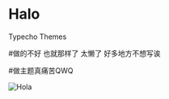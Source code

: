 # Halo
Typecho Themes

#做的不好 也就那样了  太懒了  好多地方不想写诶

#做主题真痛苦QWQ

![Hola](http://7xkssc.com1.z0.glb.clouddn.com/halo.jpg)
